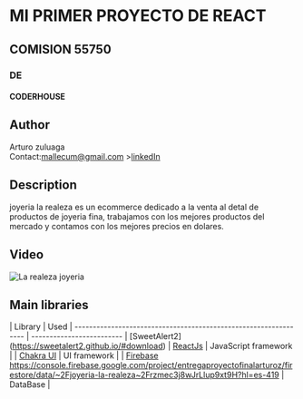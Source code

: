 # MI PRIMER PROYECTO DE REACT
## COMISION 55750
### DE
#### CODERHOUSE

## Author
Arturo zuluaga\
Contact:mallecum@gmail.com >[linkedIn](https://www.linkedin.com/in/arturo-zuluaga/)

## Description

joyeria la realeza es un ecommerce dedicado a la venta al detal de productos de joyeria fina, trabajamos con los mejores productos del mercado y contamos con los mejores precios en dolares.

## Video

<img alt="La realeza joyeria" src="./src/img/video.gif.mp4"/>


## Main libraries
| Library                                                          | Used
| ---------------------------------------------------------------- | ------------------------- | [SweetAlert2] (https://sweetalert2.github.io/#download)
| [ReactJs](https://react.dev/)                                    | JavaScript framework      |
| [Chakra UI](https://chakra-ui.com/)                              | UI framework              |
| [Firebase](https://firebase.google.com/?hl=es)
 https://console.firebase.google.com/project/entregaproyectofinalarturoz/firestore/data/~2Fjoyeria-la-realeza~2Frzmec3j8wJrLlup9xt9H?hl=es-419                   | DataBase                  |


